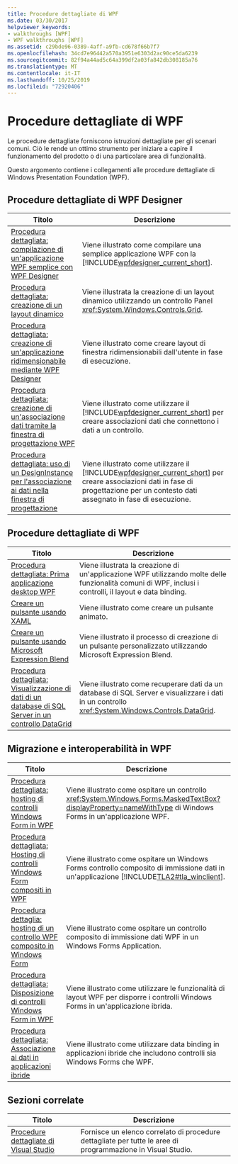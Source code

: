 ```yaml
---
title: Procedure dettagliate di WPF
ms.date: 03/30/2017
helpviewer_keywords:
- walkthroughs [WPF]
- WPF walkthroughs [WPF]
ms.assetid: c29bde96-0389-4aff-a9fb-cd678f66b7f7
ms.openlocfilehash: 34cd7e96442a570a3951e6303d2ac90ce5da6239
ms.sourcegitcommit: 82f94a44ad5c64a399df2a03fa842db308185a76
ms.translationtype: MT
ms.contentlocale: it-IT
ms.lasthandoff: 10/25/2019
ms.locfileid: "72920406"
---
```

# <a name="wpf-walkthroughs"></a>Procedure dettagliate di WPF
Le procedure dettagliate forniscono istruzioni dettagliate per gli scenari comuni. Ciò le rende un ottimo strumento per iniziare a capire il funzionamento del prodotto o di una particolare area di funzionalità.

 Questo argomento contiene i collegamenti alle procedure dettagliate di Windows Presentation Foundation (WPF).

## <a name="wpf-designer-walkthroughs"></a>Procedure dettagliate di WPF Designer

|Titolo|Descrizione|
|-----------|-----------------|
|[Procedura dettagliata: compilazione di un'applicazione WPF semplice con WPF Designer](https://docs.microsoft.com/previous-versions/visualstudio/visual-studio-2010/bb546972(v=vs.100))|Viene illustrato come compilare una semplice applicazione WPF con la [!INCLUDE[wpfdesigner_current_short](../../../../includes/wpfdesigner-current-short-md.md)].|
|[Procedura dettagliata: creazione di un layout dinamico](https://docs.microsoft.com/previous-versions/visualstudio/visual-studio-2010/bb514519(v=vs.100))|Viene illustrata la creazione di un layout dinamico utilizzando un controllo Panel <xref:System.Windows.Controls.Grid>.|
|[Procedura dettagliata: creazione di un'applicazione ridimensionabile mediante WPF Designer](https://docs.microsoft.com/previous-versions/visualstudio/visual-studio-2010/bb546954(v=vs.100))|Viene illustrato come creare layout di finestra ridimensionabili dall'utente in fase di esecuzione.|
|[Procedura dettagliata: creazione di un'associazione dati tramite la finestra di progettazione WPF](https://docs.microsoft.com/previous-versions/visualstudio/visual-studio-2010/dd434207(v=vs.100))|Viene illustrato come utilizzare il [!INCLUDE[wpfdesigner_current_short](../../../../includes/wpfdesigner-current-short-md.md)] per creare associazioni dati che connettono i dati a un controllo.|
|[Procedura dettagliata: uso di un DesignInstance per l'associazione ai dati nella finestra di progettazione](https://docs.microsoft.com/previous-versions/visualstudio/visual-studio-2010/dd490796(v=vs.100))|Viene illustrato come utilizzare il [!INCLUDE[wpfdesigner_current_short](../../../../includes/wpfdesigner-current-short-md.md)] per creare associazioni dati in fase di progettazione per un contesto dati assegnato in fase di esecuzione.|

## <a name="wpf-walkthroughs"></a>Procedure dettagliate di WPF

|Titolo|Descrizione|
|-----------|-----------------|
|[Procedura dettagliata: Prima applicazione desktop WPF](walkthrough-my-first-wpf-desktop-application.md)|Viene illustrata la creazione di un'applicazione WPF utilizzando molte delle funzionalità comuni di WPF, inclusi i controlli, il layout e data binding.|
|[Creare un pulsante usando XAML](../controls/walkthrough-create-a-button-by-using-xaml.md)|Viene illustrato come creare un pulsante animato.|
|[Creare un pulsante usando Microsoft Expression Blend](../controls/walkthrough-create-a-button-by-using-microsoft-expression-blend.md)|Viene illustrato il processo di creazione di un pulsante personalizzato utilizzando Microsoft Expression Blend.|
|[Procedura dettagliata: Visualizzazione di dati di un database di SQL Server in un controllo DataGrid](../controls/walkthrough-display-data-from-a-sql-server-database-in-a-datagrid-control.md)|Viene illustrato come recuperare dati da un database di SQL Server e visualizzare i dati in un controllo <xref:System.Windows.Controls.DataGrid>.|

## <a name="migration-and-interoperability-in-wpf"></a>Migrazione e interoperabilità in WPF

|Titolo|Descrizione|
|-----------|-----------------|
|[Procedura dettagliata: hosting di controlli Windows Form in WPF](../advanced/walkthrough-hosting-a-windows-forms-control-in-wpf.md)|Viene illustrato come ospitare un controllo <xref:System.Windows.Forms.MaskedTextBox?displayProperty=nameWithType> di Windows Forms in un'applicazione WPF.|
|[Procedura dettagliata: Hosting di controlli Windows Form compositi in WPF](../advanced/walkthrough-hosting-a-windows-forms-composite-control-in-wpf.md)|Viene illustrato come ospitare un Windows Forms controllo composito di immissione dati in un'applicazione [!INCLUDE[TLA2#tla_winclient](../../../../includes/tla2sharptla-winclient-md.md)].|
|[Procedura dettaglia: hosting di un controllo WPF composito in Windows Form](../advanced/walkthrough-hosting-a-wpf-composite-control-in-windows-forms.md)|Viene illustrato come ospitare un controllo composito di immissione dati WPF in un Windows Forms Application.|
|[Procedura dettagliata: Disposizione di controlli Windows Form in WPF](../advanced/walkthrough-arranging-windows-forms-controls-in-wpf.md)|Viene illustrato come utilizzare le funzionalità di layout WPF per disporre i controlli Windows Forms in un'applicazione ibrida.|
|[Procedura dettagliata: Associazione ai dati in applicazioni ibride](../advanced/walkthrough-binding-to-data-in-hybrid-applications.md)|Viene illustrato come utilizzare data binding in applicazioni ibride che includono controlli sia Windows Forms che WPF.|

## <a name="related-sections"></a>Sezioni correlate

|Titolo|Descrizione|
|-----------|-----------------|
|[Procedure dettagliate di Visual Studio](https://docs.microsoft.com/previous-versions/visualstudio/visual-studio-2010/szatc41e(v=vs.100))|Fornisce un elenco correlato di procedure dettagliate per tutte le aree di programmazione in Visual Studio.|
